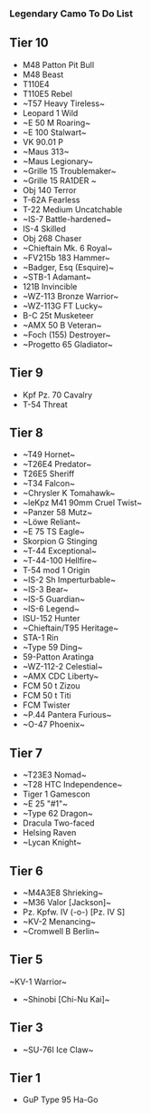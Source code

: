 ### Legendary Camo To Do List


**__Tier 10__**
---
- M48 Patton Pit Bull
- M48 Beast
- T110E4
- T110E5 Rebel
- ~T57 Heavy Tireless~
- Leopard 1 Wild
- ~E 50 M Roaring~
- ~E 100 Stalwart~
- VK 90.01 P
- ~Maus 313~
- ~Maus Legionary~
- ~Grille 15 Troublemaker~
- ~Grille 15 RA1DER ~
- Obj 140 Terror
- T-62A Fearless
- T-22 Medium Uncatchable
- ~IS-7 Battle-hardened~
- IS-4 Skilled
- Obj 268 Chaser
- ~Chieftain Mk. 6 Royal~
- ~FV215b 183 Hammer~
- ~Badger, Esq (Esquire)~
- ~STB-1 Adamant~
- 121B Invincible
- ~WZ-113 Bronze Warrior~
- ~WZ-113G FT Lucky~
- B-C 25t Musketeer
- ~AMX 50 B Veteran~
- ~Foch (155) Destroyer~
- ~Progetto 65 Gladiator~

**__Tier 9__**
---
- Kpf Pz. 70 Cavalry
- T-54 Threat

**__Tier 8__**
---
- ~T49 Hornet~
- ~T26E4 Predator~
- T26E5 Sheriff
- ~T34 Falcon~
- ~Chrysler K Tomahawk~
- ~leKpz M41 90mm Cruel Twist~
- ~Panzer 58 Mutz~
- ~Löwe Reliant~
- ~E 75 TS Eagle~
- Skorpion G Stinging
- ~T-44 Exceptional~
- ~T-44-100 Hellfire~
- T-54 mod 1 Origin
- ~IS-2 Sh Imperturbable~
- ~IS-3 Bear~
- ~IS-5 Guardian~
- ~IS-6 Legend~
- ISU-152 Hunter
- ~Chieftain/T95 Heritage~
- STA-1 Rin
- ~Type 59 Ding~
- 59-Patton Aratinga 
- ~WZ-112-2 Celestial~
- ~AMX CDC Liberty~
- FCM 50 t Zizou
- FCM 50 t Titi
- FCM Twister
- ~P.44 Pantera Furious~
- ~O-47 Phoenix~

**__Tier 7__**
---
- ~T23E3 Nomad~
- ~T28 HTC Independence~
- Tiger 1 Gamescon
- ~E 25 "#1"~
- ~Type 62 Dragon~
- Dracula Two-faced
- Helsing Raven
- ~Lycan Knight~

**__Tier 6__**
---
- ~M4A3E8 Shrieking~
- ~M36 Valor [Jackson]~
- Pz. Kpfw. IV (-o-) [Pz. IV S]
- ~KV-2 Menancing~
- ~Cromwell B Berlin~

**__Tier 5__**
---
~KV-1 Warrior~
- ~Shinobi [Chi-Nu Kai]~

**__Tier 3__**
---
- ~SU-76I Ice Claw~

**__Tier 1__**
---
- GuP Type 95 Ha-Go
